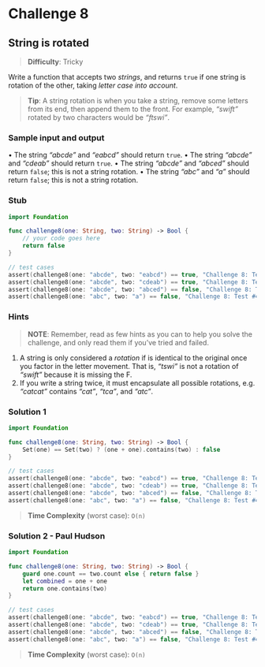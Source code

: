 # Challenge 8

## String is rotated

> **Difficulty**: Tricky

Write a function that accepts two *strings*, and returns `true` if one string is rotation of the other, taking *letter case into account*.

> **Tip**: A string rotation is when you take a string, remove some letters from its end, then append them to the front. For example, *“swift”* rotated by two characters would be *“ftswi”*.

### Sample input and output

• The string *“abcde”* and *“eabcd”* should return `true`.
• The string *“abcde”* and *“cdeab”* should return `true`.
• The string *“abcde”* and *“abced”* should return `false`; this is not a string rotation.
• The string *“abc”* and *“a”* should return `false`; this is not a string rotation.

### Stub

``` swift
import Foundation

func challenge8(one: String, two: String) -> Bool { 
    // your code goes here
    return false
}

// test cases
assert(challenge8(one: "abcde", two: "eabcd") == true, "Challenge 8: Test #1 - failed")
assert(challenge8(one: "abcde", two: "cdeab") == true, "Challenge 8: Test #2 - failed")
assert(challenge8(one: "abcde", two: "abced") == false, "Challenge 8: Test #3 - failed")
assert(challenge8(one: "abc", two: "a") == false, "Challenge 8: Test #4 - failed")
```

### Hints

> **NOTE**: Remember, read as few hints as you can to help you solve the challenge, and only read them if you’ve tried and failed.

1. A string is only considered a *rotation* if is identical to the original once you factor in the letter movement. That is, *“tswi”* is not a rotation of *“swift”* because it is missing the F.
2. If you write a string twice, it must encapsulate all possible rotations, e.g. *“catcat”* contains *“cat”*, *“tca”*, and *“atc”*.

### Solution 1

``` swift
import Foundation

func challenge8(one: String, two: String) -> Bool {
    Set(one) == Set(two) ? (one + one).contains(two) : false
}

// test cases
assert(challenge8(one: "abcde", two: "eabcd") == true, "Challenge 8: Test #1 - failed")
assert(challenge8(one: "abcde", two: "cdeab") == true, "Challenge 8: Test #2 - failed")
assert(challenge8(one: "abcde", two: "abced") == false, "Challenge 8: Test #3 - failed")
assert(challenge8(one: "abc", two: "a") == false, "Challenge 8: Test #4 - failed")
```

> **Time Complexity** (worst case): `O(n)`

### Solution 2 - Paul Hudson

``` swift
import Foundation

func challenge8(one: String, two: String) -> Bool {
    guard one.count == two.count else { return false }
    let combined = one + one
    return one.contains(two)
}

// test cases
assert(challenge8(one: "abcde", two: "eabcd") == true, "Challenge 8: Test #1 - failed")
assert(challenge8(one: "abcde", two: "cdeab") == true, "Challenge 8: Test #2 - failed")
assert(challenge8(one: "abcde", two: "abced") == false, "Challenge 8: Test #3 - failed")
assert(challenge8(one: "abc", two: "a") == false, "Challenge 8: Test #4 - failed")
```

> **Time Complexity** (worst case): `O(n)`
